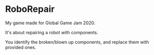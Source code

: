 # RoboRepair

My game made for Global Game Jam 2020.

It's about repairing a robot with components.

You identify the broken/blown up components, and replace them with provided ones.
